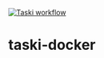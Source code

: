 [![Taski workflow](https://github.com/vladmeh/taski-docker/actions/workflows/main.yml/badge.svg)](https://github.com/vladmeh/taski-docker/actions/workflows/main.yml)

# taski-docker